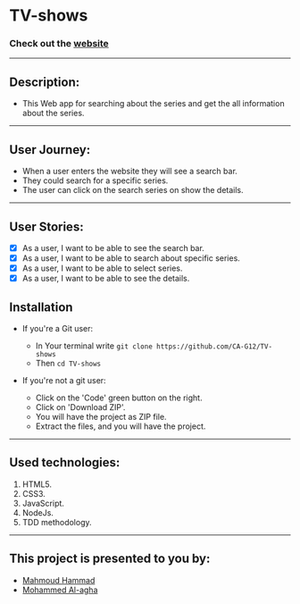 # TV-shows

### Check out the [website]()

---

## Description:

-  This Web app for searching about the series and get the all information about the series.

---

## User Journey:

- When a user enters the website they will see a search bar.
- They could search for a specific series.
- The user can click on the search series on show the details.

---

## User Stories:

- [x] As a user, I want to be able to see the search bar.
- [x] As a user, I want to be able to search about specific series.
- [x] As a user, I want to be able to select series.
- [x] As a user, I want to be able to see the details.

## Installation

- If you're a Git user:

  - In Your terminal write
    `git clone https://github.com/CA-G12/TV-shows`
  - Then `cd TV-shows`

- If you're not a git user:

  - Click on the 'Code' green button on the right.
  - Click on 'Download ZIP'.
  - You will have the project as ZIP file.
  - Extract the files, and you will have the project.

---

## Used technologies:

1. HTML5.
2. CSS3.
3. JavaScript.
4. NodeJs.
5. TDD methodology.

---

## This project is presented to you by:

- [Mahmoud Hammad](https://github.com/mahmoudhammad309)
- [Mohammed Al-agha](https://github.com/mohammedagha27)
